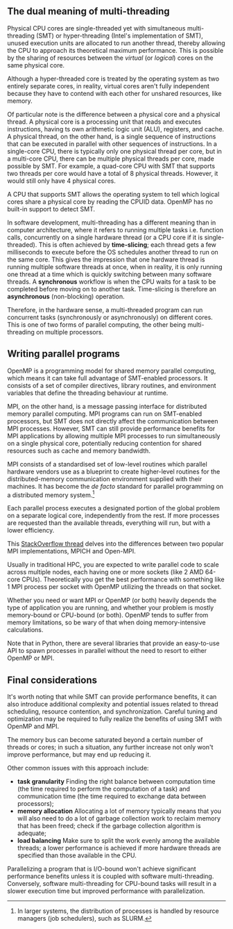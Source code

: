 ## The dual meaning of multi-threading

Physical CPU cores are single-threaded yet with simultaneous multi-threading (SMT) or hyper-threading (Intel's implementation of SMT), unused execution units are allocated to run another thread, thereby allowing the CPU to approach its theoretical maximum performance. This is possible by the sharing of resources between the *virtual* (or *logical*) cores on the same physical core. 

Although a hyper-threaded core is treated by the operating system as two entirely separate cores, in reality, virtual cores aren't fully independent because they have to contend with each other for unshared resources, like memory.

Of particular note is the difference between a physical core and a physical thread. A physical core is a processing unit that reads and executes instructions, having ts own arithmetic logic unit (ALU), registers, and cache. A physical thread, on the other hand, is a single sequence of instructions that can be executed in parallel with other sequences of instructions. In a single-core CPU, there is typically only one physical thread per core, but in a multi-core CPU, there can be multiple physical threads per core, made possible by SMT. For example, a quad-core CPU with SMT that supports two threads per core would have a total of 8 physical threads. However, it would still only have 4 physical cores.

A CPU that supports SMT allows the operating system to tell which logical cores share a physical core by reading the CPUID data. OpenMP has no built-in support to detect SMT.

In software development, multi-threading has a different meaning than in computer architecture, where it refers to running multiple tasks i.e. function calls, concurrently on a single hardware thread (or a CPU core if it is single-threaded). This is often achieved by **time-slicing**; each thread gets a few milliseconds to execute before the OS schedules another thread to run on the same core. This gives the impression that one hardware thread is running multiple software threads at once, when in reality, it is only running one thread at a time which is quickly switching between many software threads. A **synchronous** workflow is when the CPU waits for a task to be completed before moving on to another task. Time-slicing is therefore an **asynchronous** (non-blocking) operation.

Therefore, in the hardware sense, a multi-threaded program can run concurrent tasks (synchronously or asynchronously) on different cores. This is one of two forms of parallel computing, the other being multi-threading on multiple processors. 

## Writing parallel programs

OpenMP is a programming model for shared memory parallel computing, which means it can take full advantage of SMT-enabled processors. It consists of a set of compiler directives, library routines, and environment variables that define the threading behaviour at runtime.

MPI, on the other hand, is a message passing interface for distributed memory parallel computing. MPI programs can run on SMT-enabled processors, but SMT does not directly affect the communication between MPI processes. However, SMT can still provide performance benefits for MPI applications by allowing multiple MPI processes to run simultaneously on a single physical core, potentially reducing contention for shared resources such as cache and memory bandwidth. 

MPI consists of a standardised set of low-level routines which parallel hardware vendors use as a blueprint to create higher-level routines for the distributed-memory communication environment supplied with their machines. It has become the *de facto* standard for parallel programming on a distributed memory system.[^1]

Each parallel process executes a designated portion of the global problem on a separate logical core, independently from the rest. If more processes are requested than the available threads, everything will run, but with a lower efficiency. 

This [StackOverflow thread](https://stackoverflow.com/questions/2427399/mpich-vs-openmpi) delves into the differences between two popular MPI implementations, MPICH and Open-MPI. 

Usually in traditional HPC, you are expected to write parallel code to scale across multiple nodes, each having one or more sockets (like 2 AMD 64-core CPUs). Theoretically you get the best performance with something like 1 MPI process per socket with OpenMP utilizing the threads on that socket.

Whether you need or want MPI or OpenMP (or both) heavily depends the type of application you are running, and whether your problem is mostly memory-bound or CPU-bound (or both). OpenMP tends to suffer from memory limitations, so be wary of that when doing memory-intensive calculations.

Note that in Python, there are several libraries that provide an easy-to-use API to spawn processes in parallel without the need to resort to either OpenMP or MPI.

## Final considerations

It's worth noting that while SMT can provide performance benefits, it can also introduce additional complexity and potential issues related to thread scheduling, resource contention, and synchronization. Careful tuning and optimization may be required to fully realize the benefits of using SMT with OpenMP and MPI.

The memory bus can become saturated beyond a certain number of threads or cores; in such a situation, any further increase not only won't improve performance, but may end up reducing it.

Other common issues with this approach include:
  -   **task granularity**
Finding the right balance between computation time (the time required to perform the computation of a task) and communication time (the time required to exchange data between processors);
  -   **memory allocation**
Allocating a lot of memory typically means that you will also need to do a lot of garbage collection work to reclaim memory that has been freed; check if the garbage collection algorithm is adequate;
  -   **load balancing**
Make sure to split the work evenly among the available threads; a lower performance is achieved if more hardware threads are specified than those available in the CPU.

Parallelizing a program that is I/O-bound won't achieve significant performance benefits unless it is coupled with software multi-threading. Conversely, software multi-threading for CPU-bound tasks will result in a slower execution time but improved performance with parallelization.


[^1]: In larger systems, the distribution of processes is handled by resource managers (job schedulers), such as SLURM.